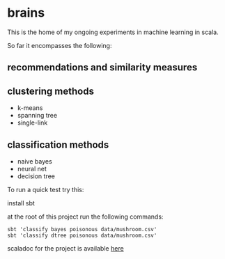 # brains
This is the home of my ongoing experiments in machine learning in
scala.

So far it encompasses the following:

## recommendations and similarity measures

## clustering methods
* k-means 
* spanning tree
* single-link

## classification methods
* naive bayes
* neural net
* decision tree

To run a quick test try this:

install sbt

at the root of this project run the following commands:

    sbt 'classify bayes poisonous data/mushroom.csv'
    sbt 'classify dtree poisonous data/mushroom.csv'

scaladoc for the project is available [here](http://burgerkone.com/brains/)
